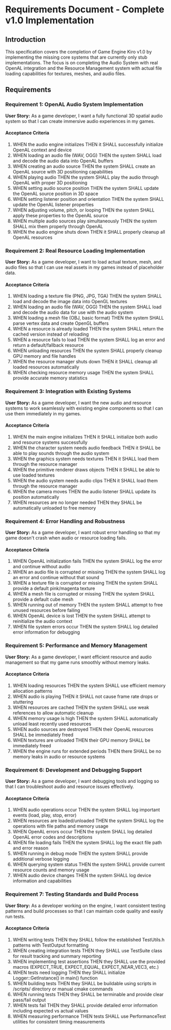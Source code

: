 # Requirements Document - Complete v1.0 Implementation

## Introduction

This specification covers the completion of Game Engine Kiro v1.0 by implementing the missing core systems that are currently only stub implementations. The focus is on completing the Audio System with real OpenAL integration and the Resource Management system with actual file loading capabilities for textures, meshes, and audio files.

## Requirements

### Requirement 1: OpenAL Audio System Implementation

**User Story:** As a game developer, I want a fully functional 3D spatial audio system so that I can create immersive audio experiences in my games.

#### Acceptance Criteria

1. WHEN the audio engine initializes THEN it SHALL successfully initialize OpenAL context and device
2. WHEN loading an audio file (WAV, OGG) THEN the system SHALL load and decode the audio data into OpenAL buffers
3. WHEN creating an audio source THEN the system SHALL create an OpenAL source with 3D positioning capabilities
4. WHEN playing audio THEN the system SHALL play the audio through OpenAL with proper 3D positioning
5. WHEN setting audio source position THEN the system SHALL update the OpenAL source position in 3D space
6. WHEN setting listener position and orientation THEN the system SHALL update the OpenAL listener properties
7. WHEN adjusting volume, pitch, or looping THEN the system SHALL apply these properties to the OpenAL source
8. WHEN multiple audio sources play simultaneously THEN the system SHALL mix them properly through OpenAL
9. WHEN the audio engine shuts down THEN it SHALL properly cleanup all OpenAL resources

### Requirement 2: Real Resource Loading Implementation

**User Story:** As a game developer, I want to load actual texture, mesh, and audio files so that I can use real assets in my games instead of placeholder data.

#### Acceptance Criteria

1. WHEN loading a texture file (PNG, JPG, TGA) THEN the system SHALL load and decode the image data into OpenGL textures
2. WHEN loading an audio file (WAV, OGG) THEN the system SHALL load and decode the audio data for use with the audio system
3. WHEN loading a mesh file (OBJ, basic format) THEN the system SHALL parse vertex data and create OpenGL buffers
4. WHEN a resource is already loaded THEN the system SHALL return the cached version instead of reloading
5. WHEN a resource fails to load THEN the system SHALL log an error and return a default/fallback resource
6. WHEN unloading resources THEN the system SHALL properly cleanup GPU memory and file handles
7. WHEN the resource manager shuts down THEN it SHALL cleanup all loaded resources automatically
8. WHEN checking resource memory usage THEN the system SHALL provide accurate memory statistics

### Requirement 3: Integration with Existing Systems

**User Story:** As a game developer, I want the new audio and resource systems to work seamlessly with existing engine components so that I can use them immediately in my games.

#### Acceptance Criteria

1. WHEN the main engine initializes THEN it SHALL initialize both audio and resource systems successfully
2. WHEN the character system needs audio feedback THEN it SHALL be able to play sounds through the audio system
3. WHEN the graphics system needs textures THEN it SHALL load them through the resource manager
4. WHEN the primitive renderer draws objects THEN it SHALL be able to use loaded textures
5. WHEN the audio system needs audio clips THEN it SHALL load them through the resource manager
6. WHEN the camera moves THEN the audio listener SHALL update its position automatically
7. WHEN resources are no longer needed THEN they SHALL be automatically unloaded to free memory

### Requirement 4: Error Handling and Robustness

**User Story:** As a game developer, I want robust error handling so that my game doesn't crash when audio or resource loading fails.

#### Acceptance Criteria

1. WHEN OpenAL initialization fails THEN the system SHALL log the error and continue without audio
2. WHEN an audio file is corrupted or missing THEN the system SHALL log an error and continue without that sound
3. WHEN a texture file is corrupted or missing THEN the system SHALL provide a default pink/magenta texture
4. WHEN a mesh file is corrupted or missing THEN the system SHALL provide a default cube mesh
5. WHEN running out of memory THEN the system SHALL attempt to free unused resources before failing
6. WHEN OpenAL device is lost THEN the system SHALL attempt to reinitialize the audio context
7. WHEN file system errors occur THEN the system SHALL log detailed error information for debugging

### Requirement 5: Performance and Memory Management

**User Story:** As a game developer, I want efficient resource and audio management so that my game runs smoothly without memory leaks.

#### Acceptance Criteria

1. WHEN loading resources THEN the system SHALL use efficient memory allocation patterns
2. WHEN audio is playing THEN it SHALL not cause frame rate drops or stuttering
3. WHEN resources are cached THEN the system SHALL use weak references to allow automatic cleanup
4. WHEN memory usage is high THEN the system SHALL automatically unload least recently used resources
5. WHEN audio sources are destroyed THEN their OpenAL resources SHALL be immediately freed
6. WHEN textures are unloaded THEN their GPU memory SHALL be immediately freed
7. WHEN the engine runs for extended periods THEN there SHALL be no memory leaks in audio or resource systems

### Requirement 6: Development and Debugging Support

**User Story:** As a game developer, I want debugging tools and logging so that I can troubleshoot audio and resource issues effectively.

#### Acceptance Criteria

1. WHEN audio operations occur THEN the system SHALL log important events (load, play, stop, error)
2. WHEN resources are loaded/unloaded THEN the system SHALL log the operations with file paths and memory usage
3. WHEN OpenAL errors occur THEN the system SHALL log detailed OpenAL error codes and descriptions
4. WHEN file loading fails THEN the system SHALL log the exact file path and error reason
5. WHEN running in debug mode THEN the system SHALL provide additional verbose logging
6. WHEN querying system status THEN the system SHALL provide current resource counts and memory usage
7. WHEN audio device changes THEN the system SHALL log device information and capabilities

### Requirement 7: Testing Standards and Build Process

**User Story:** As a developer working on the engine, I want consistent testing patterns and build processes so that I can maintain code quality and easily run tests.

#### Acceptance Criteria

1. WHEN writing tests THEN they SHALL follow the established TestUtils.h patterns with TestOutput formatting
2. WHEN creating integration tests THEN they SHALL use TestSuite class for result tracking and summary reporting
3. WHEN implementing test assertions THEN they SHALL use the provided macros (EXPECT_TRUE, EXPECT_EQUAL, EXPECT_NEAR_VEC3, etc.)
4. WHEN tests need logging THEN they SHALL initialize Logger::GetInstance() in main() function
5. WHEN building tests THEN they SHALL be buildable using scripts in /scripts/ directory or manual cmake commands
6. WHEN running tests THEN they SHALL be terminable and provide clear pass/fail output
7. WHEN tests fail THEN they SHALL provide detailed error information including expected vs actual values
8. WHEN measuring performance THEN tests SHALL use PerformanceTest utilities for consistent timing measurements
